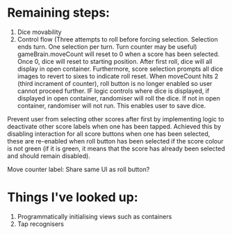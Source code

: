 #  Remaining steps:

1. Dice movability
2. Control flow (Three attempts to roll before forcing selection. Selection ends turn. One selection per turn. Turn counter may be useful)
gameBrain.moveCount will reset to 0 when a score has been selected. Once 0, dice will reset to starting position. After first roll, dice will all display in open container. 
Furthermore, score selection prompts all dice images to revert to sixes to indicate roll reset. 
When moveCount hits 2 (third incrament of counter), roll button is no longer enabled so user cannot proceed further. 
IF logic controls where dice is displayed, if displayed in open container, randomiser will roll the dice. If not in open container, randomiser will not run. This enables user to save dice. 

Prevent user from selecting other scores after first by implementing logic to deactivate other score labels when one has been tapped. Achieved this by disabling interaction for all score buttons when one has been selected, these are re-enabled when roll button has been selected if the score colour is not green (if it is green, it means that the score has already been selected and should remain disabled). 

Move counter label: Share same UI as roll button?

# Things I've looked up:

1. Programmatically initialising views such as containers
2. Tap recognisers
